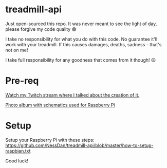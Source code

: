 # treadmill-api

Just open-sourced this repo. It was never meant to see the light of day, please forgive my code quality 😅

I take no responsibility for what you do with this code. No guarantee it'll work with your treadmill. If this causes damages, deaths, sadness - that's not on me!

I take full responsibility for any goodness that comes from it though! 😜

# Pre-req

[Watch my Twitch stream where I talked about the creation of it.](https://www.twitch.tv/videos/322752054)

[Photo album with schematics used for Raspberry Pi](https://photos.app.goo.gl/CpD3yuzWCkEzSbVP8)

# Setup

Setup your Raspberry Pi with these steps: https://github.com/NessDan/treadmill-api/blob/master/how-to-setup-raspbian.txt

Good luck!
